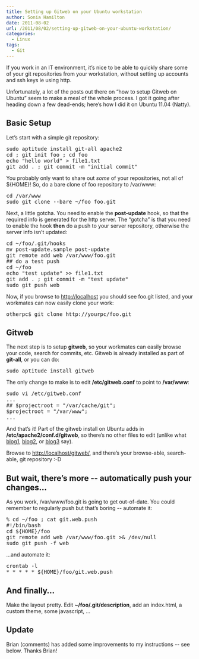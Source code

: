 ```yaml
---
title: Setting up Gitweb on your Ubuntu workstation
author: Sonia Hamilton
date: 2011-08-02
url: /2011/08/02/setting-up-gitweb-on-your-ubuntu-workstation/
categories:
  - Linux
tags:
  - Git
---
```

If you work in an IT environment, it&#8217;s nice to be able to quickly share some of your git repositories from your workstation, without setting up accounts and ssh keys ie using http.

<!--more-->

Unfortunately, a lot of the posts out there on &#8220;how to setup Gitweb on Ubuntu&#8221; seem to make a meal of the whole process. I got it going after heading down a few dead-ends; here&#8217;s how I did it on Ubuntu 11.04 (Natty).

## Basic Setup

Let&#8217;s start with a simple git repository:

<pre class="brush: bash; title: ; notranslate" title="">sudo aptitude install git-all apache2
cd ; git init foo ; cd foo
echo "hello world" &gt; file1.txt
git add . ; git commit -m "initial commit"
</pre>

You probably only want to share out *some* of your repositories, not all of ${HOME}! So, do a bare clone of foo repository to /var/www:

<pre class="brush: bash; title: ; notranslate" title="">cd /var/www
sudo git clone --bare ~/foo foo.git
</pre>

Next, a little gotcha. You need to enable the **post-update** hook, so that the required info is generated for the http server. The &#8220;gotcha&#8221; is that you need to enable the hook **then** do a push to your server repository, otherwise the server info isn&#8217;t updated:

<pre class="brush: bash; title: ; notranslate" title="">cd ~/foo/.git/hooks
mv post-update.sample post-update
git remote add web /var/www/foo.git
## do a test push
cd ~/foo
echo "test update" &gt;&gt; file1.txt
git add . ; git commit -m "test update"
sudo git push web
</pre>

Now, if you browse to <http://localhost> you should see foo.git listed, and your workmates can now easily clone your work:

<pre class="brush: bash; title: ; notranslate" title="">otherpc$ git clone http://yourpc/foo.git
</pre>

## Gitweb

The next step is to setup **gitweb**, so your workmates can easily browse your code, search for commits, etc. Gitweb is already installed as part of **git-all**, or you can do:

<pre class="brush: bash; title: ; notranslate" title="">sudo aptitude install gitweb
</pre>

The only change to make is to edit **/etc/gitweb.conf** to point to **/var/www**:

<pre class="brush: bash; title: ; notranslate" title="">sudo vi /etc/gitweb.conf
...
## $projectroot = "/var/cache/git";
$projectroot = "/var/www";
...
</pre>

And that&#8217;s it! Part of the gitweb install on Ubuntu adds in **/etc/apache2/conf.d/gitweb**, so there&#8217;s no other files to edit (unlike what [blog1][1], [blog2][2], or [blog3][3] say).

Browse to <http://localhost/gitweb/>, and there&#8217;s your browse-able, search-able, git repository :-D

## But wait, there&#8217;s more -- automatically push your changes&#8230;

As you work, /var/www/foo.git is going to get out-of-date. You could remember to regularly push but that&#8217;s boring -- automate it:

<pre class="brush: bash; title: ; notranslate" title="">% cd ~/foo ; cat git.web.push
#!/bin/bash
cd ${HOME}/foo
git remote add web /var/www/foo.git &gt;& /dev/null
sudo git push -f web
</pre>

&#8230;and automate it:

<pre class="brush: bash; title: ; notranslate" title="">crontab -l
* * * * * ${HOME}/foo/git.web.push
</pre>

## And finally&#8230;

Make the layout pretty. Edit **~/foo/.git/description**, add an index.html, a custom theme, some javascript, &#8230;

## Update

Brian (comments) has added some improvements to my instructions -- see below. Thanks Brian!

 [1]: http://blog.jeffreyforman.net/2009/07/21/configuring-gitweb-on-ubuntu/
 [2]: http://blog.phlegx.com/2010/03/07/install-and-setup-gitweb-in-ubuntu-9-10-on-apache/
 [3]: http://gideontsang.wordpress.com/2009/10/13/gitweb-on-ubuntujaunty/
